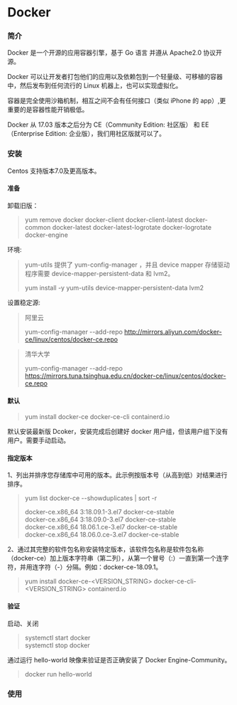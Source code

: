 # Docker

### 简介

Docker 是一个开源的应用容器引擎，基于 Go 语言 并遵从 Apache2.0 协议开源。

Docker 可以让开发者打包他们的应用以及依赖包到一个轻量级、可移植的容器中，然后发布到任何流行的 Linux 机器上，也可以实现虚拟化。

容器是完全使用沙箱机制，相互之间不会有任何接口（类似 iPhone 的 app）,更重要的是容器性能开销极低。

Docker 从 17.03 版本之后分为 CE（Community Edition: 社区版） 和 EE（Enterprise Edition: 企业版），我们用社区版就可以了。


### 安装

Centos 支持版本7.0及更高版本。

#### 准备

卸载旧版：

> yum remove docker docker-client docker-client-latest docker-common docker-latest docker-latest-logrotate 
> docker-logrotate docker-engine

环境:

> yum-utils 提供了 yum-config-manager ，并且 device mapper 存储驱动程序需要 device-mapper-persistent-data 和 lvm2。
>
> yum install -y yum-utils device-mapper-persistent-data lvm2

设置稳定源:

> 阿里云
> 
> yum-config-manager --add-repo http://mirrors.aliyun.com/docker-ce/linux/centos/docker-ce.repo

> 清华大学
> 
> yum-config-manager --add-repo  https://mirrors.tuna.tsinghua.edu.cn/docker-ce/linux/centos/docker-ce.repo

#### 默认

> yum install docker-ce docker-ce-cli containerd.io

默认安装最新版 Dcoker，安装完成后创建好 docker 用户组，但该用户组下没有用户。需要手动启动。

#### 指定版本

1、列出并排序您存储库中可用的版本。此示例按版本号（从高到低）对结果进行排序。

> yum list docker-ce --showduplicates | sort -r
> 
> docker-ce.x86_64  3:18.09.1-3.el7                     docker-ce-stable \
> docker-ce.x86_64  3:18.09.0-3.el7                     docker-ce-stable \
> docker-ce.x86_64  18.06.1.ce-3.el7                    docker-ce-stable \
> docker-ce.x86_64  18.06.0.ce-3.el7                    docker-ce-stable

2、通过其完整的软件包名称安装特定版本，该软件包名称是软件包名称（docker-ce）加上版本字符串（第二列），从第一个冒号（:）一直到第一个连字符，并用连字符（-）分隔。例如：docker-ce-18.09.1。

> yum install docker-ce-<VERSION_STRING> docker-ce-cli-<VERSION_STRING> containerd.io

#### 验证

启动、关闭

> systemctl start docker \
> systemctl stop docker

通过运行 hello-world 映像来验证是否正确安装了 Docker Engine-Community。

> docker run hello-world


### 使用



































